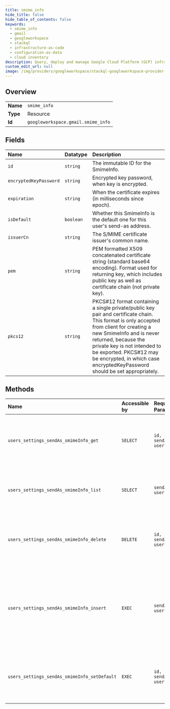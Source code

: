 ```yaml
---
title: smime_info
hide_title: false
hide_table_of_contents: false
keywords:
  - smime_info
  - gmail
  - googleworkspace    
  - stackql
  - infrastructure-as-code
  - configuration-as-data
  - cloud inventory
description: Query, deploy and manage Google Cloud Platform (GCP) infrastructure and resources using SQL
custom_edit_url: null
image: /img/providers/googleworkspace/stackql-googleworkspace-provider-featured-image.png
---
```

  
    

## Overview
<table><tbody>
<tr><td><b>Name</b></td><td><code>smime_info</code></td></tr>
<tr><td><b>Type</b></td><td>Resource</td></tr>
<tr><td><b>Id</b></td><td><code>googleworkspace.gmail.smime_info</code></td></tr>
</tbody></table>

## Fields
| Name | Datatype | Description |
|:-----|:---------|:------------|
| `id` | `string` | The immutable ID for the SmimeInfo. |
| `encryptedKeyPassword` | `string` | Encrypted key password, when key is encrypted. |
| `expiration` | `string` | When the certificate expires (in milliseconds since epoch). |
| `isDefault` | `boolean` | Whether this SmimeInfo is the default one for this user's send-as address. |
| `issuerCn` | `string` | The S/MIME certificate issuer's common name. |
| `pem` | `string` | PEM formatted X509 concatenated certificate string (standard base64 encoding). Format used for returning key, which includes public key as well as certificate chain (not private key). |
| `pkcs12` | `string` | PKCS#12 format containing a single private/public key pair and certificate chain. This format is only accepted from client for creating a new SmimeInfo and is never returned, because the private key is not intended to be exported. PKCS#12 may be encrypted, in which case encryptedKeyPassword should be set appropriately. |
## Methods
| Name | Accessible by | Required Params | Description |
|:-----|:--------------|:----------------|:------------|
| `users_settings_sendAs_smimeInfo_get` | `SELECT` | `id, sendAsEmail, userId` | Gets the specified S/MIME config for the specified send-as alias. |
| `users_settings_sendAs_smimeInfo_list` | `SELECT` | `sendAsEmail, userId` | Lists S/MIME configs for the specified send-as alias. |
| `users_settings_sendAs_smimeInfo_delete` | `DELETE` | `id, sendAsEmail, userId` | Deletes the specified S/MIME config for the specified send-as alias. |
| `users_settings_sendAs_smimeInfo_insert` | `EXEC` | `sendAsEmail, userId` | Insert (upload) the given S/MIME config for the specified send-as alias. Note that pkcs12 format is required for the key. |
| `users_settings_sendAs_smimeInfo_setDefault` | `EXEC` | `id, sendAsEmail, userId` | Sets the default S/MIME config for the specified send-as alias. |
